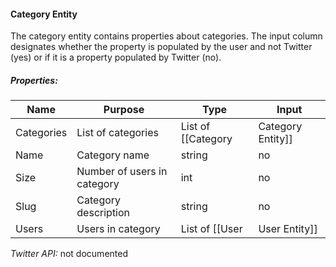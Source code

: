 #### Category Entity

The category entity contains properties about categories. The input column designates whether the property is populated by the user and not Twitter (yes) or if it is a property populated by Twitter (no).

##### Properties:

| Name | Purpose | Type | Input |
|------|---------|------|-------|
| Categories | List of categories | List of [[Category|Category Entity]] | no |
| Name | Category name | string | no |
| Size | Number of users in category | int | no |
| Slug | Category description | string | no |
| Users | Users in category | List of [[User|User Entity]] | no |

*Twitter API:* not documented